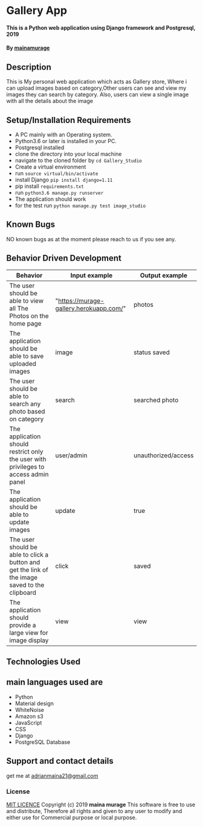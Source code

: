 # Gallery App
#### This is a Python web application using Django  framework and Postgresql, 2019
#### By **[mainamurage](https://github.com/mainamurage)**
## Description
This is My personal web application which acts as Gallery store, Where i can upload images based on category,Other users can see and view my images they can search by category. Also, users can view a single image with all the details about the image
## Setup/Installation Requirements
* A PC mainly with an Operating system.
* Python3.6 or later is installed in your PC.
* Postgresql installed
* clone the directory into your local machine
* navigate to the cloned folder by `cd Gallery_Studio`
* Create a virtual environment
* run `source virtual/bin/activate`
* install Django `pip install django=1.11`
* pip install `requirements.txt`
* run `python3.6 manage.py runserver `
* The application should work
* for the test run `python manage.py test image_studio`
## Known Bugs
NO known bugs as at the moment please reach to us if you see any.
## Behavior Driven Development

| __Behavior__  | __Input example__ | __Output example__ |
| ------------- | ----------------- | ------------------ |
| The user should be able to view all The Photos on the home page  | "https://murage-gallery.herokuapp.com/"   | photos  |
| The application should be able to save uploaded images | image | status saved|ok |
| The user should be able to search any photo based on category | search | searched photo |
| The application should restrict only the user with privileges to access admin panel | user/admin | unauthorized/access |
| The application should be able to update images | update | true |
| The user should be able to click a button and get the link of the image saved to the clipboard | click | saved |
| The application should provide a large view for image display | view | view |


## Technologies Used
## main languages used are
* Python
* Material design
* WhiteNoise
* Amazon s3
* JavaScript
* CSS
* Django
* PostgreSQL Database

## Support and contact details
get me at adrianmaina21@gmail.com
### License
[MIT LICENCE](LICENSE)
Copyright (c) 2019 **maina murage**
This software is free to use and distribute, Therefore all rights and given to any user to modify and either use for Commercial purpose or local purpose.